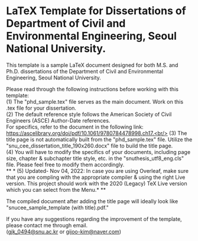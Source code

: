 # LaTeX Template for Dissertations of Department of Civil and Environmental Engineering, Seoul National University.

This template is a sample LaTeX document designed for both M.S. and Ph.D. dissertations of the Department of Civil and Environmental Engineering, Seoul National University.

Please read through the following instructions before working with this template:\
(1) The "phd_sample.tex" file serves as the main document. Work on this .tex file for your dissertation.\
(2) The default reference style follows the American Society of Civil Engineers (ASCE) Author-Date references.\
For specifics, refer to the document in the following link: https://ascelibrary.org/doi/pdf/10.1061/9780784478998.ch17.<br/>
(3) The title page is not automatically built from the "phd_sample.tex" file. Utilize the "snu_cee_dissertation_title_190x260.docx" file to build the title page.\
(4) You will have to modify the specifics of your documents, including page size, chapter & subchapter title style, etc. in the "snuthesis_utf8_eng.cls" file.
Please feel free to modify them accordingly.\
** * (5) Updated- Nov 04, 2022: In case you are using Overleaf, make sure that you are compling with the appropriate compiler & using the right Live version. This project should work with the 2020 (Legacy) TeX Live version which you can select from the Menu.* **

The compiled document after adding the title page will ideally look like "snucee_sample_template (with title).pdf."

If you have any suggestions regarding the improvement of the template, please contact me through email.\
(gjk_0494@snu.ac.kr or gijoo-kim@naver.com)
